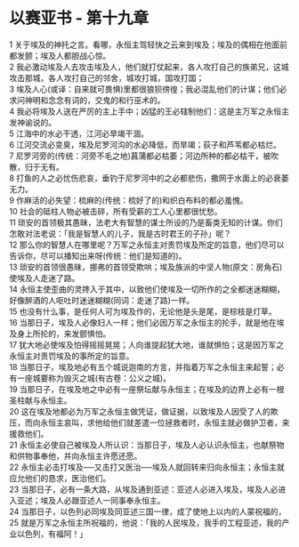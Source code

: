 # 以赛亚书 - 第十九章
  
 1 关于埃及的神托之言。看哪，永恒主驾轻快之云来到埃及；埃及的偶相在他面前都发颤；埃及人都胆战心惊。  
 2 我必激动埃及人去攻击埃及人，他们就打仗起来，各人攻打自己的族弟兄，这城攻击那城，各人攻打自己的邻舍，城攻打城，国攻打国；  
 3 埃及人心(或译：自来就可畏惧)里都很狼狈徬徨；我必混乱他们的计谋；他们必求问神明和念念有词的，交鬼的和行巫术的。  
 4 我必将埃及人送在严厉的主上手中；凶猛的王必辖制他们：这是主万军之永恒主发神谕说的。  
 5 江海中的水必干透，江河必旱竭干涸。  
 6 江河交流必变臭，埃及尼罗河沟的水必降低，而旱竭；荻子和芦苇都必枯烂。  
 7 尼罗河旁的(传统：河旁不毛之地)菖蒲都必枯萎；河边所种的都必枯干，被吹散，归于无有。  
 8 打鱼的人之必忧伤悲哀，垂钓于尼罗河中的之必都悲伤，撒网于水面上的必衰萎无力。  
 9 作麻活的必失望：梳麻的(传统：梳好了的)和织白布料的都必羞愧。  
 10 社会的砥柱人物必被击碎，所有受薪的工人心里都很忧愁。  
 11 琐安的首领极其愚昧，法老大有智慧的谋士所设的乃是畜类无知的计谋。你们怎敢对法老说：「我是智慧人的儿子，我是古时君王的子孙」呢？  
 12 那么你的智慧人在哪里呢？万军之永恒主对责罚埃及所定的旨意，他们尽可以告诉你，尽可以播知出来呀(传统：他们是知道的)。  
 13 琐安的首领很愚昧，挪弗的首领受欺哄；埃及族派的中坚人物(原文：房角石)使埃及人走迷了路。  
 14 永恒主使歪曲的灵搀入于其中，以致他们使埃及一切所作的之全都迷迷糊糊，好像醉酒的人呕吐时迷迷糊糊(同词：走迷了路)一样。  
 15 也没有什么事，是任何人可为埃及作的，无论他是头是尾，是棕枝是灯草。  
 16 当那日子，埃及人必像妇人一样；他们必因万军之永恒主的抡手，就是他在埃及身上所抡的，来发颤惧怕。  
 17 犹大地必使埃及怕得摇摇晃晃；人向谁提起犹大地，谁就惧怕；这是因万军之永恒主对责罚埃及的事所定的旨意。  
 18 当那日子，埃及地必有五个城说迦南的方言，并指着万军之永恒主来起誓；必有一座城要称为毁灭之城(有古卷：公义之城)。  
 19 当那日子，在埃及地之中必有一座祭坛献与永恒主；在埃及的边界上必有一根圣柱献与永恒主。  
 20 这在埃及地都必为万军之永恒主做凭证，做证据，以致埃及人因受了人的欺压，而向永恒主哀叫，求他给他们就差遣一位拯救者时，永恒主就必做护卫者，来援救他们。  
 21 永恒主必使自己被埃及人所认识：当那日子，埃及人必认识永恒主，也献祭物和供物事奉他，并向永恒主许愿还愿。  
 22 永恒主必击打埃及──又击打又医治──埃及人就回转来归向永恒主；永恒主就应允他们的恳求，医治他们。  
 23 当那日子，必有一条大路，从埃及通到亚述：亚述人必进入埃及，埃及人必进入亚述；埃及人必跟亚述人一同事奉永恒主。  
 24 当那日子，以色列必同埃及同亚述三国一律，成了使地上以内的人蒙祝福的，  
 25 就是万军之永恒主所祝福的，他说：「我的人民埃及，我手的工程亚述，我的产业以色列，有福阿！」
